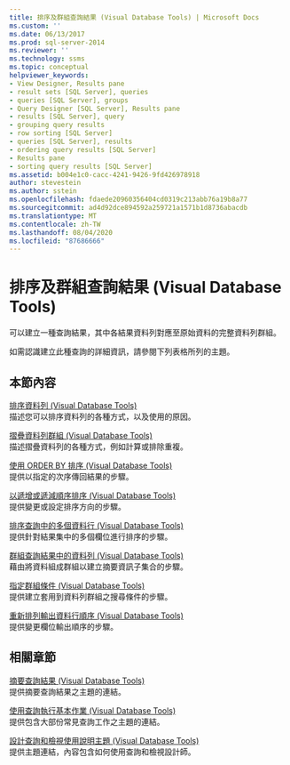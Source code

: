 ```yaml
---
title: 排序及群組查詢結果 (Visual Database Tools) | Microsoft Docs
ms.custom: ''
ms.date: 06/13/2017
ms.prod: sql-server-2014
ms.reviewer: ''
ms.technology: ssms
ms.topic: conceptual
helpviewer_keywords:
- View Designer, Results pane
- result sets [SQL Server], queries
- queries [SQL Server], groups
- Query Designer [SQL Server], Results pane
- results [SQL Server], query
- grouping query results
- row sorting [SQL Server]
- queries [SQL Server], results
- ordering query results [SQL Server]
- Results pane
- sorting query results [SQL Server]
ms.assetid: b004e1c0-cacc-4241-9426-9fd426978918
author: stevestein
ms.author: sstein
ms.openlocfilehash: fdaede20960356404cd0319c213abb76a19b8a77
ms.sourcegitcommit: ad4d92dce894592a259721a1571b1d8736abacdb
ms.translationtype: MT
ms.contentlocale: zh-TW
ms.lasthandoff: 08/04/2020
ms.locfileid: "87686666"
---
```

# <a name="sort-and-group-query-results-visual-database-tools"></a>排序及群組查詢結果 (Visual Database Tools)
  可以建立一種查詢結果，其中各結果資料列對應至原始資料的完整資料列群組。  
  
 如需認識建立此種查詢的詳細資訊，請參閱下列表格所列的主題。  
  
## <a name="in-this-section"></a>本節內容  
 [排序資料列 &#40;Visual Database Tools&#41;](visual-database-tools.md)  
 描述您可以排序資料列的各種方式，以及使用的原因。  
  
 [摺疊資料列群組 &#40;Visual Database Tools&#41;](collapse-groups-of-rows-visual-database-tools.md)  
 描述摺疊資料列的各種方式，例如計算或排除重複。  
  
 [使用 ORDER BY 排序 &#40;Visual Database Tools&#41;](sort-with-order-by-visual-database-tools.md)  
 提供以指定的次序傳回結果的步驟。  
  
 [以遞增或遞減順序排序 &#40;Visual Database Tools&#41;](sort-in-ascending-or-descending-order-visual-database-tools.md)  
 提供變更或設定排序方向的步驟。  
  
 [排序查詢中的多個資料行 &#40;Visual Database Tools&#41;](sort-multiple-columns-in-queries-visual-database-tools.md)  
 提供針對結果集中的多個欄位進行排序的步驟。  
  
 [群組查詢結果中的資料列 &#40;Visual Database Tools&#41;](group-rows-in-query-results-visual-database-tools.md)  
 藉由將資料組成群組以建立摘要資訊子集合的步驟。  
  
 [指定群組條件 &#40;Visual Database Tools&#41;](specify-conditions-for-groups-visual-database-tools.md)  
 提供建立套用到資料列群組之搜尋條件的步驟。  
  
 [重新排列輸出資料行順序 &#40;Visual Database Tools&#41;](reorder-output-columns-visual-database-tools.md)  
 提供變更欄位輸出順序的步驟。  
  
## <a name="related-sections"></a>相關章節  
 [摘要查詢結果 &#40;Visual Database Tools&#41;](summarize-query-results-visual-database-tools.md)  
 提供摘要查詢結果之主題的連結。  
  
 [使用查詢執行基本作業 &#40;Visual Database Tools&#41;](perform-basic-operations-with-queries-visual-database-tools.md)  
 提供包含大部份常見查詢工作之主題的連結。  
  
 [設計查詢和檢視使用說明主題 &#40;Visual Database Tools&#41;](design-queries-and-views-how-to-topics-visual-database-tools.md)  
 提供主題連結，內容包含如何使用查詢和檢視設計師。  
  
  
